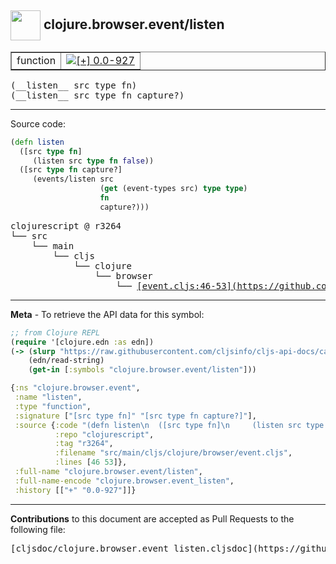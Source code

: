 ## <img width="48px" valign="middle" src="http://i.imgur.com/Hi20huC.png"> clojure.browser.event/listen

 <table border="1">
<tr>

<td>function</td>
<td><a href="https://github.com/cljsinfo/cljs-api-docs/tree/0.0-927"><img valign="middle" alt="[+] 0.0-927" src="https://img.shields.io/badge/+-0.0--927-lightgrey.svg"></a> </td>
</tr>
</table>

 <samp>
(__listen__ src type fn)<br>
</samp>
 <samp>
(__listen__ src type fn capture?)<br>
</samp>

---





Source code:

```clj
(defn listen
  ([src type fn]
     (listen src type fn false))
  ([src type fn capture?]
     (events/listen src
                    (get (event-types src) type type)
                    fn
                    capture?)))
```

 <pre>
clojurescript @ r3264
└── src
    └── main
        └── cljs
            └── clojure
                └── browser
                    └── <ins>[event.cljs:46-53](https://github.com/clojure/clojurescript/blob/r3264/src/main/cljs/clojure/browser/event.cljs#L46-L53)</ins>
</pre>


---

__Meta__ - To retrieve the API data for this symbol:

```clj
;; from Clojure REPL
(require '[clojure.edn :as edn])
(-> (slurp "https://raw.githubusercontent.com/cljsinfo/cljs-api-docs/catalog/cljs-api.edn")
    (edn/read-string)
    (get-in [:symbols "clojure.browser.event/listen"]))
```

```clj
{:ns "clojure.browser.event",
 :name "listen",
 :type "function",
 :signature ["[src type fn]" "[src type fn capture?]"],
 :source {:code "(defn listen\n  ([src type fn]\n     (listen src type fn false))\n  ([src type fn capture?]\n     (events/listen src\n                    (get (event-types src) type type)\n                    fn\n                    capture?)))",
          :repo "clojurescript",
          :tag "r3264",
          :filename "src/main/cljs/clojure/browser/event.cljs",
          :lines [46 53]},
 :full-name "clojure.browser.event/listen",
 :full-name-encode "clojure.browser.event_listen",
 :history [["+" "0.0-927"]]}

```

---

__Contributions__ to this document are accepted as Pull Requests to the following file:

 <pre>
[cljsdoc/clojure.browser.event_listen.cljsdoc](https://github.com/cljsinfo/cljs-api-docs/blob/master/cljsdoc/clojure.browser.event_listen.cljsdoc)
</pre>

